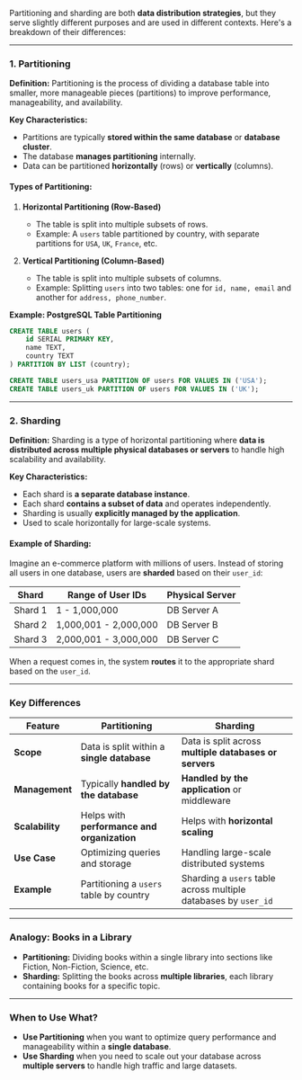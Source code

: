 Partitioning and sharding are both **data distribution strategies**, but they serve slightly different purposes and are used in different contexts. Here's a breakdown of their differences:

---

### **1. Partitioning**

**Definition:** Partitioning is the process of dividing a database table into smaller, more manageable pieces (partitions) to improve performance, manageability, and availability.

**Key Characteristics:**

- Partitions are typically **stored within the same database** or **database cluster**.
- The database **manages partitioning** internally.
- Data can be partitioned **horizontally** (rows) or **vertically** (columns).

#### **Types of Partitioning:**

1. **Horizontal Partitioning (Row-Based)**
    
    - The table is split into multiple subsets of rows.
    - Example: A `users` table partitioned by country, with separate partitions for `USA`, `UK`, `France`, etc.
2. **Vertical Partitioning (Column-Based)**
    
    - The table is split into multiple subsets of columns.
    - Example: Splitting `users` into two tables: one for `id, name, email` and another for `address, phone_number`.

**Example: PostgreSQL Table Partitioning**

```sql
CREATE TABLE users (
    id SERIAL PRIMARY KEY,
    name TEXT,
    country TEXT
) PARTITION BY LIST (country);

CREATE TABLE users_usa PARTITION OF users FOR VALUES IN ('USA');
CREATE TABLE users_uk PARTITION OF users FOR VALUES IN ('UK');
```

---

### **2. Sharding**

**Definition:** Sharding is a type of horizontal partitioning where **data is distributed across multiple physical databases or servers** to handle high scalability and availability.

**Key Characteristics:**

- Each shard is **a separate database instance**.
- Each shard **contains a subset of data** and operates independently.
- Sharding is usually **explicitly managed by the application**.
- Used to scale horizontally for large-scale systems.

#### **Example of Sharding:**

Imagine an e-commerce platform with millions of users. Instead of storing all users in one database, users are **sharded** based on their `user_id`:

|**Shard**|**Range of User IDs**|**Physical Server**|
|---|---|---|
|Shard 1|1 - 1,000,000|DB Server A|
|Shard 2|1,000,001 - 2,000,000|DB Server B|
|Shard 3|2,000,001 - 3,000,000|DB Server C|

When a request comes in, the system **routes** it to the appropriate shard based on the `user_id`.

---

### **Key Differences**

|**Feature**|**Partitioning**|**Sharding**|
|---|---|---|
|**Scope**|Data is split within a **single database**|Data is split across **multiple databases or servers**|
|**Management**|Typically **handled by the database**|**Handled by the application** or middleware|
|**Scalability**|Helps with **performance and organization**|Helps with **horizontal scaling**|
|**Use Case**|Optimizing queries and storage|Handling large-scale distributed systems|
|**Example**|Partitioning a `users` table by country|Sharding a `users` table across multiple databases by `user_id`|

---

### **Analogy: Books in a Library**

- **Partitioning:** Dividing books within a single library into sections like Fiction, Non-Fiction, Science, etc.
- **Sharding:** Splitting the books across **multiple libraries**, each library containing books for a specific topic.

---

### **When to Use What?**

- **Use Partitioning** when you want to optimize query performance and manageability within a **single database**.
- **Use Sharding** when you need to scale out your database across **multiple servers** to handle high traffic and large datasets.

